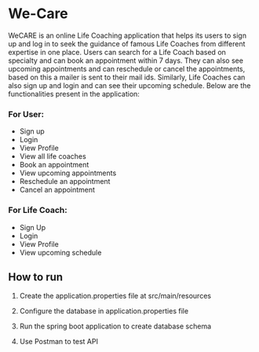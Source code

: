 # We-Care

WeCARE is an online Life Coaching application that helps its users to sign up and log in to seek the guidance of famous Life Coaches from different expertise in one place. Users can search for a Life Coach based on specialty and can book an appointment within 7 days. They can also see upcoming appointments and can reschedule or cancel the appointments, based on this a mailer is sent to their mail ids.
Similarly, Life Coaches can also sign up and login and can see their upcoming schedule. 
Below are the functionalities present in the application:
### For User:
* Sign up
* Login
* View Profile
* View all life coaches
* Book an appointment
* View upcoming appointments
* Reschedule an appointment
* Cancel an appointment
### For Life Coach:
* Sign Up
* Login
* View Profile
* View upcoming schedule


## How to run

1. Create the application.properties file at src/main/resources

2. Configure the database in application.properties file

3. Run the spring boot application to create database schema

4. Use Postman to test API